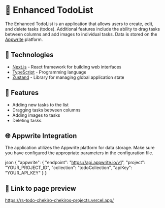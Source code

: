 # 📝 Enhanced TodoList

The Enhanced TodoList  is an application that allows users to create, edit, and delete tasks (todos). Additional features include the ability to drag tasks between columns and add images to individual tasks. Data is stored on the [Appwrite](https://appwrite.io/) platform.

## 🚀 Technologies

- [Next.js](https://nextjs.org/) - React framework for building web interfaces
- [TypeScript](https://www.typescriptlang.org/) - Programming language
- [Zustand](https://zustand.surge.sh/) - Library for managing global application state

## 🎯 Features

- Adding new tasks to the list
- Dragging tasks between columns
- Adding images to tasks
- Deleting tasks

## 🌐 Appwrite Integration

The application utilizes the Appwrite platform for data storage. Make sure you have configured the appropriate parameters in the configuration file.

json
{
  "appwrite": {
    "endpoint": "https://api.appwrite.io/v1",
    "project": "YOUR_PROJECT_ID",
    "collection": "todoCollection",
    "apiKey": "YOUR_API_KEY"
  }
}


## 🔗 Link to page preview

https://rs-todo-chekiro-chekiros-projects.vercel.app/
